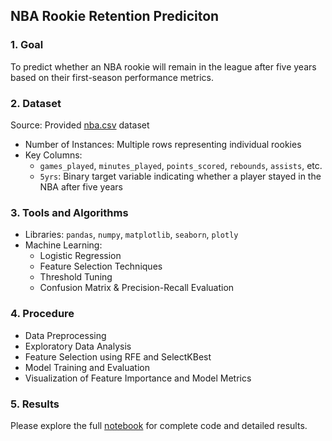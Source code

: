 ## NBA Rookie Retention Prediciton

### 1. Goal  
To predict whether an NBA rookie will remain in the league after five years based on their first-season performance metrics.

### 2. Dataset  
Source: Provided [nba.csv](https://github.com/yehyifan/NBA_Rookie_Retention_Prediction/blob/main/nba.csv) dataset

- Number of Instances: Multiple rows representing individual rookies  
- Key Columns:  
  - `games_played`, `minutes_played`, `points_scored`, `rebounds`, `assists`, etc.  
  - `5yrs`: Binary target variable indicating whether a player stayed in the NBA after five years

### 3. Tools and Algorithms  
- Libraries: `pandas`, `numpy`, `matplotlib`, `seaborn`, `plotly`  
- Machine Learning:  
  - Logistic Regression  
  - Feature Selection Techniques  
  - Threshold Tuning  
  - Confusion Matrix & Precision-Recall Evaluation

### 4. Procedure  
- Data Preprocessing  
- Exploratory Data Analysis  
- Feature Selection using RFE and SelectKBest  
- Model Training and Evaluation  
- Visualization of Feature Importance and Model Metrics

### 5. Results  
Please explore the full [notebook](https://colab.research.google.com/drive/1og8n16JiEnYU5Fj0SgaxQA208Um7Sh4k) for complete code and detailed results.
